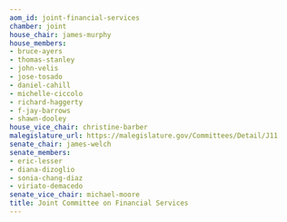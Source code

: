 ```yaml
---
aom_id: joint-financial-services
chamber: joint
house_chair: james-murphy
house_members:
- bruce-ayers
- thomas-stanley
- john-velis
- jose-tosado
- daniel-cahill
- michelle-ciccolo
- richard-haggerty
- f-jay-barrows
- shawn-dooley
house_vice_chair: christine-barber
malegislature_url: https://malegislature.gov/Committees/Detail/J11
senate_chair: james-welch
senate_members:
- eric-lesser
- diana-dizoglio
- sonia-chang-diaz
- viriato-demacedo
senate_vice_chair: michael-moore
title: Joint Committee on Financial Services
---
```


